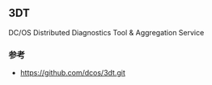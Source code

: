 ## **3DT**

DC/OS Distributed Diagnostics Tool & Aggregation Service

### 参考

* https://github.com/dcos/3dt.git

